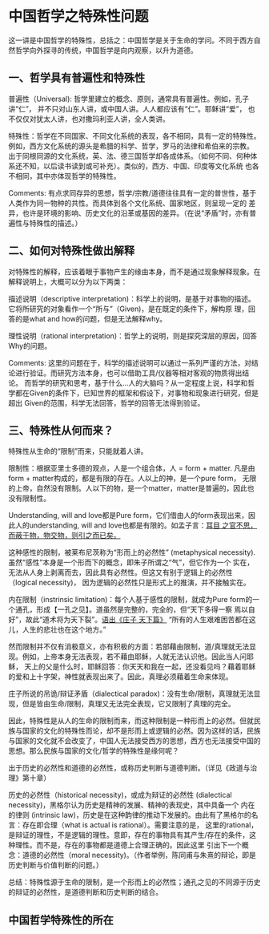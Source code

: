 # 中国哲学之特殊性问题

这一讲是中国哲学的特殊性，总括之：中国哲学是关于生命的学问。不同于西方自然哲学向外探寻的传统，中国哲学是向内观察，以升为道德。


## 一、哲学具有普遍性和特殊性

普遍性（Universal): 哲学里建立的概念、原则，通常具有普遍性。例如，孔子讲“仁”， 并不只对山东人讲，或中国人讲。人人都应该有“仁”。耶稣讲“爱”，
也不仅仅对犹太人讲，也对撒玛利亚人讲，全人类讲。

特殊性：哲学在不同国家、不同文化系统的表现，各不相同，具有一定的特殊性。例如，西方文化系统的源头是希腊的科学、哲学，罗马的法律和希伯来的宗教。
出于同根同源的文化系统，英、法、德三国哲学却各成体系。（如何不同、何种体系还不知，以后读书读到或可补充）。类似的，西方、中国、印度等文化系统
也各不相同，其中亦体现哲学的特殊性。

Comments: 有点求同存异的思想，哲学/宗教/道德往往具有一定的普世性，基于人类作为同一物种的共性。而具体到各个文化系统、国家地区，则呈现一定的
差异，也许是环境的影响、历史文化的沿革或基因的差异。（在说“矛盾”时，亦有普遍性与特殊性的描述。）


## 二、如何对特殊性做出解释

对特殊性的解释，应该着眼于事物产生的缘由本身，而不是通过现象解释现象。在解释说明上，大概可以分为以下两类：

描述说明（descriptive interpretation)：科学上的说明，是基于对事物的描述。它将所研究的对象看作一个“所与”（Given)，是在既定的条件下，解构原
理，回答的是what and how的问题，但是无法解释why。

理性说明（rational interpretation)：哲学上的说明，则是探究深层的原因，回答Why的问题。

Comments: 这里的问题在于，科学的描述说明可以通过一系列严谨的方法，对结论进行验证。而研究方法本身，也可以借助工具/仪器等相对客观的物质得出结论。
而哲学的研究和思考，基于什么...人的大脑吗？从一定程度上说，科学和哲学都在Given的条件下，已知世界的框架和假设下，对事物和现象进行研究，但是超出
Given的范围，科学无法回答，哲学的回答无法得到验证。


## 三、特殊性从何而来？

特殊性从生命的“限制”而来，只能就着人讲。

限制性：根据亚里士多德的观点，人是一个组合体，人 = form + matter. 凡是由form + matter构成的，都是有限的存在。人以上的神，是一个pure form，
无限的上帝，自然没有限制。人以下的物，是一个matter，matter是普遍的，因此也没有限制性。

Understanding, will and love都是Pure form，它们借由人的form表现出来，因此人的understanding, will and love也都是有限的。如孟子言：[耳目
之官不思，而蔽于物，物交物，则引之而已矣。](https://ctext.org/mengzi/gaozi-i/zh?searchu=%E6%9B%B0%EF%BC%9A%E2%80%9C%E8%80%B3%E7%9B%AE%E4%B9%8B%E5%AE%98%E4%B8%8D%E6%80%9D%EF%BC%8C%E8%80%8C%E8%94%BD%E6%96%BC%E7%89%A9%EF%BC%8C%E7%89%A9%E4%BA%A4%E7%89%A9%EF%BC%8C%E5%89%87%E5%BC%95%E4%B9%8B%E8%80%8C%E5%B7%B2%E7%9F%A3%E3%80%82)

这种感性的限制，被莱布尼茨称为“形而上的必然性” (metaphysical necessity). 虽然“感性”本身是一个形而下的概念，即朱子所谓之“气”，但它作为一个
实在，无法从人身上剥离而去，因此具有必然性。但这又有别于逻辑上的必然性（logical necessity)， 因为逻辑的必然性只是形式上的推演，并不接触实在。

内在限制（instrinsic limitation)：每个人基于感性的限制，就成为Pure form的一个通孔，形成【一孔之见】。道虽然是完整的，完全的，但“天下多得一察
焉以自好”，故此“道术将为天下裂”。[语出《庄子 天下篇》](https://ctext.org/zhuangzi/tian-xia/zhs)
“所有的人生艰难困苦都在这儿，人生的悲壮也在这个地方。” 

然而限制并不仅有消极意义，亦有积极的方面：若部藉由限制，道/真理就无法显现。例如，上帝本身无法表现，若不藉由耶稣，人就无法认识他。因此当人问耶稣，
天上的父是什么时，耶稣回答：你天天和我在一起，还没看见吗？藉着耶稣的爱和上十字架，神性就表现出来了。因此，真理必须藉着生命来体现。

庄子所说的吊诡/辩证矛盾（dialectical paradox)：没有生命/限制，真理就无法显现，但是皆由生命/限制，真理又无法完全表现，它又限制了真理的完全。

因此，特殊性是从人的生命的限制而来，而这种限制是一种形而上的必然。但就民族与国家的文化的特殊性而论，却不是形而上或逻辑的必然。因为这样的话，民族
与国家的文化就不会改变了，中国人无法接受西方的思想，西方也无法接受中国的思想。那么民族与国家的文化/哲学的特殊性是缘何呢？

出于历史的必然性和道德的必然性，或称历史判断与道德判断。（详见《政道与治理》第十章）

历史的必然性（historical necessity)，或成为辩证的必然性 (dialectical necessity)，黑格尔认为历史是精神的发展、精神的表现史，其中具备一个
内在的律则 (intrinsic law)，历史是在这种韵律的推动下发展的。由此有了黑格尔的名言：存在即合理（what is actual is rational）。需要注意的是，
这里的rational，是辩证的理性，不是逻辑的理性。意即，存在的事物具有其产生/存在的条件，这种理性。而不是，存在的事物都是道德上合理正确的。因此这里
引出下一个概念：道德的必然性（moral necessity)。（作者举例，陈同甫与朱熹的辩论，即是历史判断与价值判断的问题。）

总结：特殊性源于生命的限制，是一个形而上的必然性；通孔之见的不同源于历史的辩证的必然性，是道德判断和历史判断的结合。


## 中国哲学特殊性的所在






